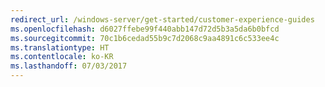 ```yaml
---
redirect_url: /windows-server/get-started/customer-experience-guides
ms.openlocfilehash: d6027ffebe99f440abb147d72d5b3a5da6b0bfcd
ms.sourcegitcommit: 70c1b6cedad55b9c7d2068c9aa4891c6c533ee4c
ms.translationtype: HT
ms.contentlocale: ko-KR
ms.lasthandoff: 07/03/2017
---
```

